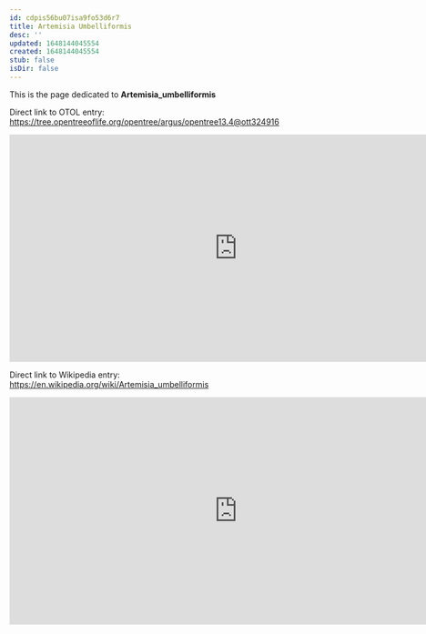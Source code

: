 ```yaml
---
id: cdpis56bu07isa9fo53d6r7
title: Artemisia Umbelliformis
desc: ''
updated: 1648144045554
created: 1648144045554
stub: false
isDir: false
---
```

This is the page dedicated to **Artemisia_umbelliformis**


Direct link to OTOL entry: https://tree.opentreeoflife.org/opentree/argus/opentree13.4@ott324916



<html>
    <body>
    <iframe src="https://tree.opentreeoflife.org/opentree/argus/opentree13.4@ott324916"
    width="800" height="400" frameborder="0" allowfullscreen> </iframe>
    </body>
</html>
    


Direct link to Wikipedia entry: https://en.wikipedia.org/wiki/Artemisia_umbelliformis



<html>
    <body>
    <iframe src="https://en.wikipedia.org/wiki/Artemisia_umbelliformis"
    width="800" height="400" frameborder="0" allowfullscreen> </iframe>
    </body>
</html>
    
